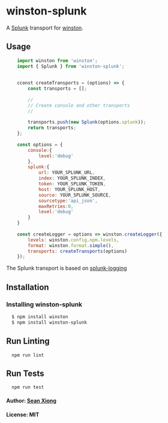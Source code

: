# winston-splunk

A [Splunk][0] transport for [winston][1].

## Usage
``` js
    import winston from 'winston';
    import { Splunk } from 'winston-splunk';
    
    
    cconst createTransports = (options) => {
        const transports = [];
        
        //
        // Create console and other transports
        //
        
        transports.push(new Splunk(options.splunk));
        return transports;
    };
     
    const options = {  
        console:{  
            level:'debug'
        },
        splunk:{  
            url: YOUR_SPLUNK_URL,
            index: YOUR_SPLUNK_INDEX,
            token: YOUR_SPLUNK_TOKEN,
            host: YOUR_SPLUNK_HOST,
            source: YOUR_SPLUNK_SOURCE,
            sourcetype:'api_json',
            maxRetries:0,
            level:'debug'
        }
    }
         
    const createLogger = options => winston.createLogger({
        levels: winston.config.npm.levels,
        format: winston.format.simple(),
        transports: createTransports(options)
    });
```

The Splunk transport is based on [splunk-logging][2]


## Installation

### Installing winston-splunk

``` bash
  $ npm install winston
  $ npm install winston-splunk
```

## Run Linting

```
  npm run lint
```

## Run Tests

```
  npm run test
```

#### Author: [Sean Xiong](http://blog.htxiong.com)
#### License: MIT

[0]: http://splunk.com
[1]: https://github.com/flatiron/winston
[2]: https://www.npmjs.com/package/splunk-logging
